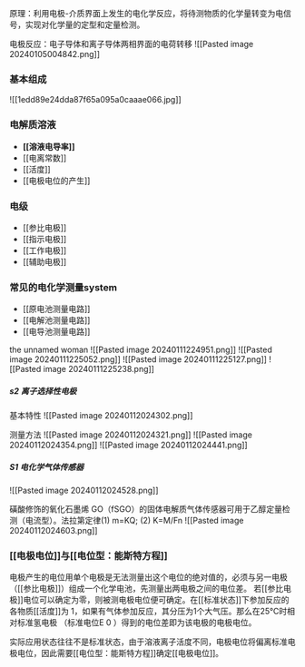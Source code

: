 原理：利用电极-介质界面上发生的电化学反应，将待测物质的化学量转变为电信号，实现对化学量的定型和定量检测。

电极反应：电子导体和离子导体两相界面的电荷转移
![[Pasted image 20240105004842.png]]
### 基本组成
![[1edd89e24dda87f65a095a0caaae066.jpg]]

### 电解质溶液
- **[[溶液电导率]]**
- [[电离常数]]
- [[活度]]
- [[电极电位的产生]]
### 电级
- [[参比电极]]
- [[指示电极]]
- [[工作电极]]
- [[辅助电极]]
### 常见的电化学测量system
- [[原电池测量电路]]
- [[电解池测量电路]]
- [[电导池测量电路]]

the unnamed woman
![[Pasted image 20240111224951.png]]
![[Pasted image 20240111225052.png]]
![[Pasted image 20240111225127.png]]
![[Pasted image 20240111225238.png]]

##### s2 离子选择性电极

基本特性
![[Pasted image 20240112024302.png]]

测量方法
![[Pasted image 20240112024321.png]]
![[Pasted image 20240112024354.png]]
![[Pasted image 20240112024441.png]]

##### S1 电化学气体传感器
![[Pasted image 20240112024528.png]]

磺酸修饰的氧化石墨烯 GO（fSGO）的固体电解质气体传感器可用于乙醇定量检测（电流型）。法拉第定律(1) m=KQ;  (2) K=M/Fn
![[Pasted image 20240112024603.png]]



### [[电极电位]]与[[电位型：能斯特方程]]
电极产生的电位用单个电极是无法测量出这个电位的绝对值的，必须与另一电极 （[[参比电极]]）组成一个化学电池，先测量出两电极之间的电位差。
若[[参比电极]]电位可以确定为零，则被测电极电位便可确定。在[[标准状态]]下参加反应的各物质[[活度]]为 1，如果有气体参加反应，其分压为1个大气压。那么在25℃时相对标准氢电极 （标准电位E 0 ）得到的电位差即为该电极的电极电位。

实际应用状态往往不是标准状态，由于溶液离子活度不同，电极电位将偏离标准电 极电位，因此需要[[电位型：能斯特方程]]确定[[电极电位]]。
